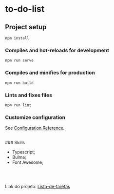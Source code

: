 # to-do-list

## Project setup
```
npm install
```

### Compiles and hot-reloads for development
```
npm run serve
```

### Compiles and minifies for production
```
npm run build
```

### Lints and fixes files
```
npm run lint
```

### Customize configuration
See [Configuration Reference](https://cli.vuejs.org/config/).

<br />
### Skills

- Typescript;
- Bulma;
- Font Awesome;
<br />
<br />

Link do projeto: <a href="https://lista-de-tarefas-bay-seven.vercel.app" targer="blank">Lista-de-tarefas</a>
